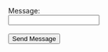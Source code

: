 <!DOCTYPE html>
<html lang="en">
<head>
    <meta charset="UTF-8">
    <meta name="viewport" content="width=device-width, initial-scale=1.0">
    <title>Decolonization project_1</title>
</head>
<body>
    <form id="myForm">
        <label for="message">Message:</label><br>
        <input type="text" id="message" name="message"><br><br>
        <button type="submit">Send Message</button>
    </form>
    <script>
        document.getElementById('myForm').addEventListener('submit', function(e) {
            e.preventDefault();
            
            const message = document.getElementById('message').value; // Get the value of the text field
            
            const url = 'https://functions.yandexcloud.net/d4ejmqn8brddsad1npka'; // Specify the URL of your server to send the message
            const data = { message: message }; // Create an object for sending
            
            fetch(url, {
                method: 'POST',
                headers: {
                    'Content-Type': 'application/json' // Use 'application/json' as the content type
                },
                body: JSON.stringify(data) // Convert the object to JSON format
            })
            .then(response => {
                if (response.ok) {
                    alert('Message sent successfully!');
                } else {
                    alert('Failed to send message.');
                }
            })
            .catch(error => {
                console.error('Error:', error);
            });
        });
    </script>
</body>
</html>
